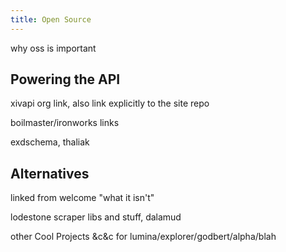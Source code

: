 ```yaml
---
title: Open Source
---
```


why oss is important

## Powering the API

xivapi org link, also link explicitly to the site repo

boilmaster/ironworks links

exdschema, thaliak

## Alternatives

linked from welcome "what it isn't"

lodestone scraper libs and stuff, dalamud

other Cool Projects &c&c for lumina/explorer/godbert/alpha/blah
